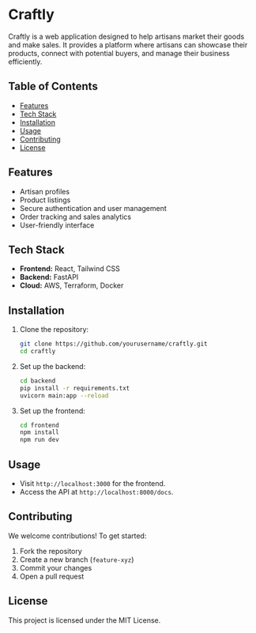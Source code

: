 

# Craftly

Craftly is a web application designed to help artisans market their goods and make sales. It provides a platform where artisans can showcase their products, connect with potential buyers, and manage their business efficiently.

## Table of Contents
- [Features](#features)
- [Tech Stack](#tech-stack)
- [Installation](#installation)
- [Usage](#usage)
- [Contributing](#contributing)
- [License](#license)

## Features
- Artisan profiles
- Product listings
- Secure authentication and user management
- Order tracking and sales analytics
- User-friendly interface

## Tech Stack
- **Frontend:** React, Tailwind CSS
- **Backend:** FastAPI
- **Cloud:** AWS, Terraform, Docker

## Installation
1. Clone the repository:
   ```sh
   git clone https://github.com/yourusername/craftly.git
   cd craftly
   ```

2. Set up the backend:
   ```sh
   cd backend
   pip install -r requirements.txt
   uvicorn main:app --reload
   ```

3. Set up the frontend:
   ```sh
   cd frontend
   npm install
   npm run dev
   ```

## Usage
- Visit `http://localhost:3000` for the frontend.
- Access the API at `http://localhost:8000/docs`.

## Contributing
We welcome contributions! To get started:
1. Fork the repository
2. Create a new branch (`feature-xyz`)
3. Commit your changes
4. Open a pull request

## License
This project is licensed under the MIT License.

